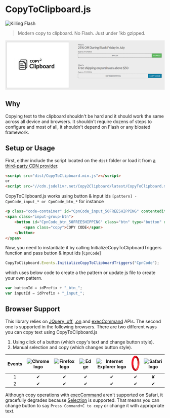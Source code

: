 # CopyToClipboard.js

![Killing Flash](https://img.shields.io/badge/killing-flash-brightgreen.svg?style=flat)

> Modern copy to clipboard. No Flash. Just under 1kb gzipped.

<img src="demo/demo_files/screenshot.png" alt="Screenshot" />

## Why

Copying text to the clipboard shouldn't be hard and it should work the same across all device and browsers.
It shouldn't require dozens of steps to configure and most of all, it shouldn't depend on Flash or any bloated framework.

## Setup or Usage

First, either include the script located on the `dist` folder or load it from [a third-party CDN provider](//cdn.jsdelivr.net/Copy2Clipboard/latest/CopyToClipboard.min.js).

```html
<script src="dist/CopyToClipboard.min.js"></script>
or
<script src="//cdn.jsdelivr.net/Copy2Clipboard/latest/CopyToClipboard.min.js"></script>
```

CopyToClipboard.js works using button & input ids `[pattern] - CpnCode_input_* or CpnCode_btn_*` for instance
```html
<p class="code-container" id="CpnCode_input_50FREESHIPPING" contenteditable="False">50FREESHIPPING</p>
<span class="input-group-btn">
    <button id="CpnCode_btn_50FREESHIPPING" class="btn" type="button" data-clipboard-text="50FREESHIPPING" data-clipboard-target="CpnCode_input_50FREESHIPPING">
        <span class="copy">COPY CODE</span>
    </button>
</span>
```

Now, you need to instantiate it by calling InitializeCopyToClipboardTriggers function and pass button & input ids [`CpnCode`]

```js
CopyToClipboard.Events.InitializeCopyToClipboardTriggers("CpnCode");
```

which uses below code to create a the pattern or update js file to create your own pattern.
```js
var buttonId = idPrefix + "_btn_";
var inputId = idPrefix + "_input_";
```

## Browser Support

This library relies on [JQuery .off](http://api.jquery.com/off/), [.on](http://api.jquery.com/on/) and [execCommand](https://developer.mozilla.org/en-US/docs/Web/API/Document/execCommand) APIs. The second one is supported in the following browsers.
There are two different ways you can copy text using CopyToClipboard.js

1. Using click of a button (which copy's text and change button style).
2. Manual selection and copy (which changes button style).

Events| <img src="https://raw.githubusercontent.com/alrra/browser-logos/master/chrome/chrome_48x48.png" width="48px" height="48px" alt="Chrome logo"> | <img src="https://raw.githubusercontent.com/alrra/browser-logos/master/firefox/firefox_48x48.png" width="48px" height="48px" alt="Firefox logo"> | <img src="https://raw.githubusercontent.com/alrra/browser-logos/master/edge/edge_48x48.png" width="48px" height="48px" alt="Edge"> | <img src="https://raw.githubusercontent.com/alrra/browser-logos/master/internet-explorer/internet-explorer_48x48.png" width="48px" height="48px" alt="Internet Explorer logo"> | <img src="https://raw.githubusercontent.com/alrra/browser-logos/master/opera/opera_48x48.png" width="48px" height="48px" alt="Opera logo"> | <img src="http://clipboardjs.com/assets/images/safari.png" width="48px" height="48px" alt="Safari logo"> |
|:---:|:---:|:---:|:---:|:---:|:---:|:---:|
|1| ✔ | ✔ | ✔ | ✔ | ✔ | ✘ |
|2| ✔ | ✔ | ✔ | ✔ | ✔ | ✔ |

Although copy operations with [execCommand](https://developer.mozilla.org/en-US/docs/Web/API/Document/execCommand) aren't supported on Safari, it gracefully degrades because [Selection](https://developer.mozilla.org/en-US/docs/Web/API/Selection) is supported. That means you can change button to say `Press Command+C to copy` or change it with appropriate text.
